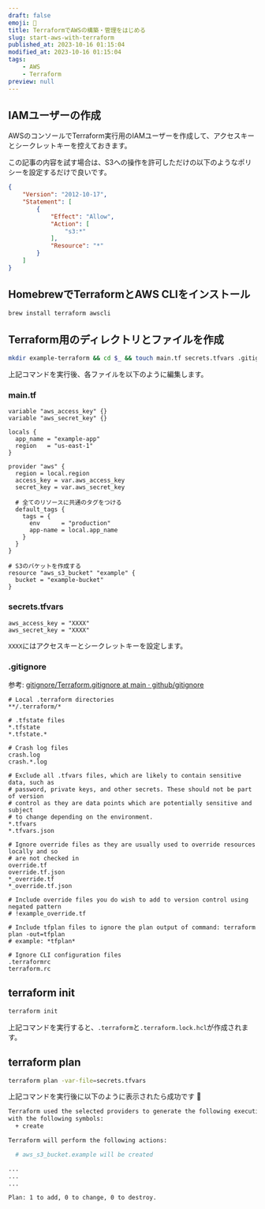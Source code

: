 ```yaml
---
draft: false
emoji: 📙
title: TerraformでAWSの構築・管理をはじめる
slug: start-aws-with-terraform
published_at: 2023-10-16 01:15:04
modified_at: 2023-10-16 01:15:04
tags:
    - AWS
    - Terraform
preview: null
---
```


## IAMユーザーの作成

AWSのコンソールでTerraform実行用のIAMユーザーを作成して、アクセスキーとシークレットキーを控えておきます。

この記事の内容を試す場合は、S3への操作を許可しただけの以下のようなポリシーを設定するだけで良いです。

```json
{
    "Version": "2012-10-17",
    "Statement": [
        {
            "Effect": "Allow",
            "Action": [
                "s3:*"
            ],
            "Resource": "*"
        }
    ]
}
```

## HomebrewでTerraformとAWS CLIをインストール

```sh
brew install terraform awscli
```

## Terraform用のディレクトリとファイルを作成

```sh
mkdir example-terraform && cd $_ && touch main.tf secrets.tfvars .gitignore
```

上記コマンドを実行後、各ファイルを以下のように編集します。

### main.tf

```hcl
variable "aws_access_key" {}
variable "aws_secret_key" {}

locals {
  app_name = "example-app"
  region   = "us-east-1"
}

provider "aws" {
  region = local.region
  access_key = var.aws_access_key
  secret_key = var.aws_secret_key

  # 全てのリソースに共通のタグをつける
  default_tags {
    tags = {
      env      = "production"
      app-name = local.app_name
    }
  }
}

# S3のバケットを作成する
resource "aws_s3_bucket" "example" {
  bucket = "example-bucket"
}
```

### secrets.tfvars

```hcl
aws_access_key = "XXXX"
aws_secret_key = "XXXX"
```

`XXXX`にはアクセスキーとシークレットキーを設定します。

### .gitignore

参考: [gitignore/Terraform.gitignore at main · github/gitignore](https://github.com/github/gitignore/blob/main/Terraform.gitignore)

```gitignore
# Local .terraform directories
**/.terraform/*

# .tfstate files
*.tfstate
*.tfstate.*

# Crash log files
crash.log
crash.*.log

# Exclude all .tfvars files, which are likely to contain sensitive data, such as
# password, private keys, and other secrets. These should not be part of version 
# control as they are data points which are potentially sensitive and subject 
# to change depending on the environment.
*.tfvars
*.tfvars.json

# Ignore override files as they are usually used to override resources locally and so
# are not checked in
override.tf
override.tf.json
*_override.tf
*_override.tf.json

# Include override files you do wish to add to version control using negated pattern
# !example_override.tf

# Include tfplan files to ignore the plan output of command: terraform plan -out=tfplan
# example: *tfplan*

# Ignore CLI configuration files
.terraformrc
terraform.rc
```

## terraform init

```sh
terraform init
```

上記コマンドを実行すると、`.terraform`と`.terraform.lock.hcl`が作成されます。

## terraform plan

```sh
terraform plan -var-file=secrets.tfvars
```

上記コマンドを実行後に以下のように表示されたら成功です 🎉

```sh
Terraform used the selected providers to generate the following execution plan. Resource actions are indicated
with the following symbols:
  + create

Terraform will perform the following actions:

  # aws_s3_bucket.example will be created

...
...
...

Plan: 1 to add, 0 to change, 0 to destroy.
```
